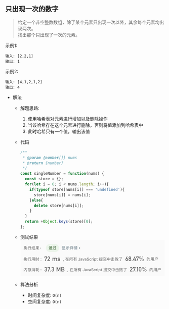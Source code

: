 ## 只出现一次的数字

> 给定一个非空整数数组，除了某个元素只出现一次以外，其余每个元素均出现两次。<br/>
> 找出那个只出现了一次的元素。

示例1: 
```text
输入: [2,2,1]
输出: 1
```

示例2: 
```text
输入: [4,1,2,1,2]
输出: 4
```

- 解法
  - 解题思路: 
    1. 使用哈希表对元素进行增加以及删除操作
    2. 当该哈希存在这个元素进行删除，否则将值添加到哈希表中
    3. 此时哈希只有一个值，输出该值
    
  - 代码
    ```javascript
    /**
     * @param {number[]} nums
     * @return {number}
     */
    const singleNumber = function(nums) {
      const store = {};
      for(let i = 0; i < nums.length; i++){
        if(typeof store[nums[i]] === 'undefined'){
          store[nums[i]] = nums[i];
        }else{
          delete store[nums[i]];
        }
      }
      return +Object.keys(store)[0];
    };
    ```
    
  - 测试结果
  ![](result136-1.jpg)
  
  - 算法分析
    - 时间复杂度: `O(n)`
    - 空间复杂度: `O(n)`